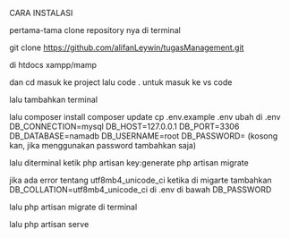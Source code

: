 CARA INSTALASI 

pertama-tama clone repository nya di terminal

git clone https://github.com/alifanLeywin/tugasManagement.git

di htdocs xampp/mamp

dan cd masuk ke project lalu code . untuk masuk ke vs code 

lalu tambahkan terminal 

lalu composer install 
     composer update
     cp .env.example .env
     ubah di .env
     DB_CONNECTION=mysql
     DB_HOST=127.0.0.1
     DB_PORT=3306 
     DB_DATABASE=namadb
     DB_USERNAME=root
     DB_PASSWORD= (kosong kan, jika menggunakan password tambahkan saja)

lalu diterminal ketik php artisan key:generate
                      php artisan migrate


jika ada error tentang utf8mb4_unicode_ci ketika di migarte 
tambahkan DB_COLLATION=utf8mb4_unicode_ci di .env di bawah DB_PASSWORD

lalu php artisan migrate di terminal 

lalu php artisan serve 









